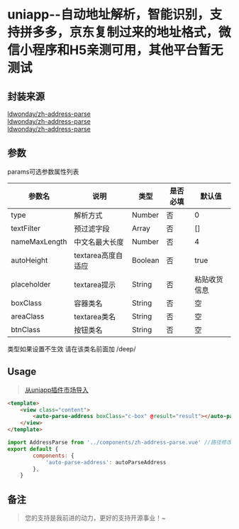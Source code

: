 uniapp--自动地址解析，智能识别，支持拼多多，京东复制过来的地址格式，微信小程序和H5亲测可用，其他平台暂无测试
===========

## 封装来源
[ldwonday/zh-address-parse](https://github.com/ldwonday/zh-address-parse)
<br />
[ldwonday/zh-address-parse](https://github.com/ldwonday/zh-address-parse)
<br />
[ldwonday/zh-address-parse](https://github.com/ldwonday/zh-address-parse)
## 参数
params可选参数属性列表

|参数名|说明|类型|是否必填|默认值|
|----|----|----|----|----|
|type|解析方式|Number|否|0|
|textFilter|预过滤字段|Array|否|[]|
|nameMaxLength|中文名最大长度|Number|否|4|
|autoHeight|textarea高度自适应|Boolean|否|true|
|placeholder|textarea提示|String|否|粘贴收货信息|
|boxClass|容器类名|String|否|空|
|areaClass|textarea类名|String|否|空|
|btnClass|按钮类名|String|否|空|

类型如果设置不生效 请在该类名前面加 /deep/
## Usage
>[从uniapp插件市场导入](https://ext.dcloud.net.cn/)
```html
<template>
	<view class="content">
		<auto-parse-address boxClass="c-box" @result="result"></auto-parse-address>
	</view>
</template>
```

```js
import AddressParse from '../components/zh-address-parse.vue' //路径修改为自己的实际路径
export default {
		components: {
			'auto-parse-address': autoParseAddress
		},
	}
```

## 备注
> 您的支持是我前进的动力，更好的支持开源事业！~
> 
</a>
